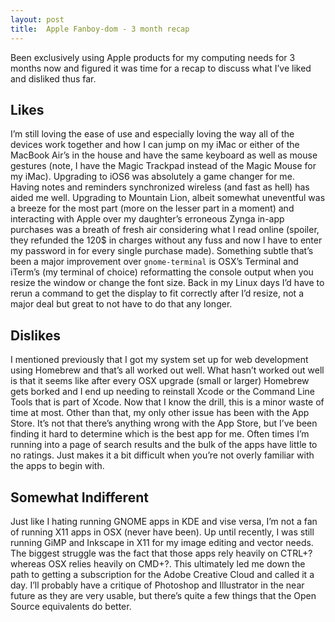 ```yaml
---
layout: post
title:  Apple Fanboy-dom - 3 month recap
---
```


Been exclusively using Apple products for my computing needs for 3 months now and figured it was time for a recap to discuss what I’ve liked and disliked thus far.

## Likes

I’m still loving the ease of use and especially loving the way all of the devices work together and how I can jump on my iMac or either of the MacBook Air’s in the house and have the same keyboard as well as mouse gestures (note, I have the Magic Trackpad instead of the Magic Mouse for my iMac). Upgrading to iOS6 was absolutely a game changer for me. Having notes and reminders synchronized wireless (and fast as hell) has aided me well. Upgrading to Mountain Lion, albeit somewhat uneventful was a breeze for the most part (more on the lesser part in a moment) and interacting with Apple over my daughter’s erroneous Zynga in-app purchases was a breath of fresh air considering what I read online (spoiler, they refunded the 120$ in charges without any fuss and now I have to enter my password in for every single purchase made). Something subtle that’s been a major improvement over `gnome-terminal` is OSX’s Terminal and iTerm’s (my terminal of choice) reformatting the console output when you resize the window or change the font size. Back in my Linux days I’d have to rerun a command to get the display to fit correctly after I’d resize, not a major deal but great to not have to do that any longer.

## Dislikes

I mentioned previously that I got my system set up for web development using Homebrew and that’s all worked out well. What hasn’t worked out well is that it seems like after every OSX upgrade (small or larger) Homebrew gets borked and I end up needing to reinstall Xcode or the Command Line Tools that is part of Xcode. Now that I know the drill, this is a minor waste of time at most. Other than that, my only other issue has been with the App Store. It’s not that there’s anything wrong with the App Store, but I’ve been finding it hard to determine which is the best app for me. Often times I’m running into a page of search results and the bulk of the apps have little to no ratings. Just makes it a bit difficult when you’re not overly familiar with the apps to begin with.

## Somewhat Indifferent

Just like I hating running GNOME apps in KDE and vise versa, I’m not a fan of running X11 apps in OSX (never have been). Up until recently, I was still running GiMP and Inkscape in X11 for my image editing and vector needs. The biggest struggle was the fact that those apps rely heavily on CTRL+? whereas OSX relies heavily on CMD+?. This ultimately led me down the path to getting a subscription for the Adobe Creative Cloud and called it a day. I’ll probably have a critique of Photoshop and Illustrator in the near future as they are very usable, but there’s quite a few things that the Open Source equivalents do better.
